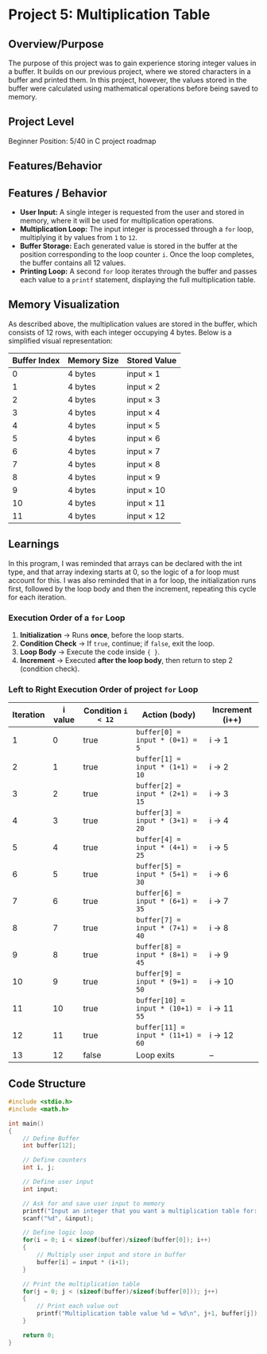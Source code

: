 # Project 5: Multiplication Table
## Overview/Purpose
The purpose of this project was to gain experience storing integer values in a buffer. It builds on our previous project, where we stored characters in a buffer and printed them. In this project, however, the values stored in the buffer were calculated using mathematical operations before being saved to memory.

## Project Level
Beginner
Position: 5/40 in C project roadmap

## Features/Behavior
## Features / Behavior
- **User Input:** A single integer is requested from the user and stored in memory, where it will be used for multiplication operations.
- **Multiplication Loop:** The input integer is processed through a `for` loop, multiplying it by values from `1` to `12`.
- **Buffer Storage:** Each generated value is stored in the buffer at the position corresponding to the loop counter `i`. Once the loop completes, the buffer contains all 12 values.
- **Printing Loop:** A second `for` loop iterates through the buffer and passes each value to a `printf` statement, displaying the full multiplication table.

## Memory Visualization
As described above, the multiplication values are stored in the buffer, which consists of 12 rows, with each integer occupying 4 bytes. Below is a simplified visual representation:

| Buffer Index | Memory Size | Stored Value      |
|-------------|------------|-----------------|
| 0           | 4 bytes    | input × 1       |
| 1           | 4 bytes    | input × 2       |
| 2           | 4 bytes    | input × 3       |
| 3           | 4 bytes    | input × 4       |
| 4           | 4 bytes    | input × 5       |
| 5           | 4 bytes    | input × 6       |
| 6           | 4 bytes    | input × 7       |
| 7           | 4 bytes    | input × 8       |
| 8           | 4 bytes    | input × 9       |
| 9           | 4 bytes    | input × 10      |
| 10          | 4 bytes    | input × 11      |
| 11          | 4 bytes    | input × 12      |

## Learnings
In this program, I was reminded that arrays can be declared with the int type, and that array indexing starts at 0, so the logic of a for loop must account for this. I was also reminded that in a for loop, the initialization runs first, followed by the loop body and then the increment, repeating this cycle for each iteration.

### Execution Order of a `for` Loop

1. **Initialization** → Runs **once**, before the loop starts.
2. **Condition Check** → If `true`, continue; if `false`, exit the loop.
3. **Loop Body** → Execute the code inside `{ }`.
4. **Increment** → Executed **after the loop body**, then return to step 2 (condition check).

### Left to Right Execution Order of project `for` Loop
| Iteration | i value | Condition `i < 12` | Action (body)                  | Increment (i++) |
|-----------|---------|-------------------|--------------------------------|----------------|
| 1         | 0       | true              | `buffer[0] = input * (0+1) = 5` | i → 1         |
| 2         | 1       | true              | `buffer[1] = input * (1+1) = 10` | i → 2        |
| 3         | 2       | true              | `buffer[2] = input * (2+1) = 15` | i → 3        |
| 4         | 3       | true              | `buffer[3] = input * (3+1) = 20` | i → 4        |
| 5         | 4       | true              | `buffer[4] = input * (4+1) = 25` | i → 5        |
| 6         | 5       | true              | `buffer[5] = input * (5+1) = 30` | i → 6        |
| 7         | 6       | true              | `buffer[6] = input * (6+1) = 35` | i → 7        |
| 8         | 7       | true              | `buffer[7] = input * (7+1) = 40` | i → 8        |
| 9         | 8       | true              | `buffer[8] = input * (8+1) = 45` | i → 9        |
| 10        | 9       | true              | `buffer[9] = input * (9+1) = 50` | i → 10       |
| 11        | 10      | true              | `buffer[10] = input * (10+1) = 55` | i → 11     |
| 12        | 11      | true              | `buffer[11] = input * (11+1) = 60` | i → 12     |
| 13        | 12      | false             | Loop exits                      | –             |

## Code Structure
```c
#include <stdio.h>
#include <math.h>

int main()
{
    // Define Buffer
    int buffer[12];

    // Define counters
    int i, j;

    // Define user input
    int input;

    // Ask for and save user input to memory
    printf("Input an integer that you want a multiplication table for: ");
    scanf("%d", &input);

    // Define logic loop
    for(i = 0; i < sizeof(buffer)/sizeof(buffer[0]); i++)
    {
        // Multiply user input and store in buffer
        buffer[i] = input * (i+1);
    }

    // Print the multiplication table
    for(j = 0; j < (sizeof(buffer)/sizeof(buffer[0])); j++)
    {
        // Print each value out
        printf("Multiplication table value %d = %d\n", j+1, buffer[j]);
    }

    return 0;
}
```

